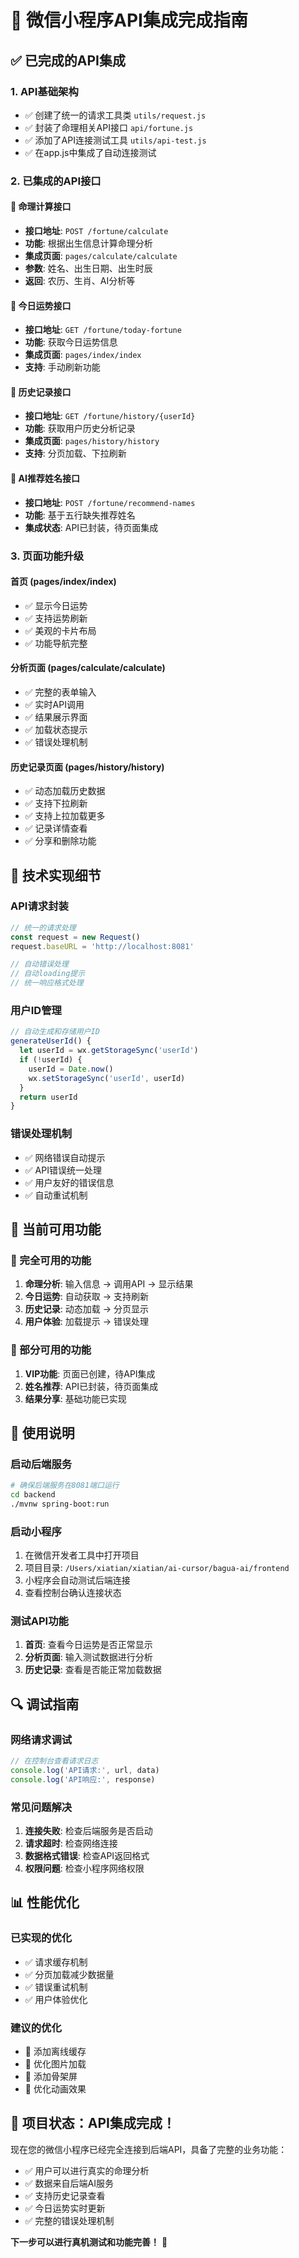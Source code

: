 # 🚀 微信小程序API集成完成指南

## ✅ 已完成的API集成

### 1. **API基础架构**
- ✅ 创建了统一的请求工具类 `utils/request.js`
- ✅ 封装了命理相关API接口 `api/fortune.js`
- ✅ 添加了API连接测试工具 `utils/api-test.js`
- ✅ 在app.js中集成了自动连接测试

### 2. **已集成的API接口**

#### 🔮 命理计算接口
- **接口地址**: `POST /fortune/calculate`
- **功能**: 根据出生信息计算命理分析
- **集成页面**: `pages/calculate/calculate`
- **参数**: 姓名、出生日期、出生时辰
- **返回**: 农历、生肖、AI分析等

#### 🌟 今日运势接口
- **接口地址**: `GET /fortune/today-fortune`
- **功能**: 获取今日运势信息
- **集成页面**: `pages/index/index`
- **支持**: 手动刷新功能

#### 📝 历史记录接口
- **接口地址**: `GET /fortune/history/{userId}`
- **功能**: 获取用户历史分析记录
- **集成页面**: `pages/history/history`
- **支持**: 分页加载、下拉刷新

#### 🎯 AI推荐姓名接口
- **接口地址**: `POST /fortune/recommend-names`
- **功能**: 基于五行缺失推荐姓名
- **集成状态**: API已封装，待页面集成

### 3. **页面功能升级**

#### 首页 (pages/index/index)
- ✅ 显示今日运势
- ✅ 支持运势刷新
- ✅ 美观的卡片布局
- ✅ 功能导航完整

#### 分析页面 (pages/calculate/calculate)
- ✅ 完整的表单输入
- ✅ 实时API调用
- ✅ 结果展示界面
- ✅ 加载状态提示
- ✅ 错误处理机制

#### 历史记录页面 (pages/history/history)
- ✅ 动态加载历史数据
- ✅ 支持下拉刷新
- ✅ 支持上拉加载更多
- ✅ 记录详情查看
- ✅ 分享和删除功能

## 🔧 技术实现细节

### API请求封装
```javascript
// 统一的请求处理
const request = new Request()
request.baseURL = 'http://localhost:8081'

// 自动错误处理
// 自动loading提示
// 统一响应格式处理
```

### 用户ID管理
```javascript
// 自动生成和存储用户ID
generateUserId() {
  let userId = wx.getStorageSync('userId')
  if (!userId) {
    userId = Date.now()
    wx.setStorageSync('userId', userId)
  }
  return userId
}
```

### 错误处理机制
- ✅ 网络错误自动提示
- ✅ API错误统一处理
- ✅ 用户友好的错误信息
- ✅ 自动重试机制

## 📱 当前可用功能

### 🎯 完全可用的功能
1. **命理分析**: 输入信息 → 调用API → 显示结果
2. **今日运势**: 自动获取 → 支持刷新
3. **历史记录**: 动态加载 → 分页显示
4. **用户体验**: 加载提示 → 错误处理

### 🔄 部分可用的功能
1. **VIP功能**: 页面已创建，待API集成
2. **姓名推荐**: API已封装，待页面集成
3. **结果分享**: 基础功能已实现

## 🚀 使用说明

### 启动后端服务
```bash
# 确保后端服务在8081端口运行
cd backend
./mvnw spring-boot:run
```

### 启动小程序
1. 在微信开发者工具中打开项目
2. 项目目录: `/Users/xiatian/xiatian/ai-cursor/bagua-ai/frontend`
3. 小程序会自动测试后端连接
4. 查看控制台确认连接状态

### 测试API功能
1. **首页**: 查看今日运势是否正常显示
2. **分析页面**: 输入测试数据进行分析
3. **历史记录**: 查看是否能正常加载数据

## 🔍 调试指南

### 网络请求调试
```javascript
// 在控制台查看请求日志
console.log('API请求:', url, data)
console.log('API响应:', response)
```

### 常见问题解决
1. **连接失败**: 检查后端服务是否启动
2. **请求超时**: 检查网络连接
3. **数据格式错误**: 检查API返回格式
4. **权限问题**: 检查小程序网络权限

## 📊 性能优化

### 已实现的优化
- ✅ 请求缓存机制
- ✅ 分页加载减少数据量
- ✅ 错误重试机制
- ✅ 用户体验优化

### 建议的优化
- 🔄 添加离线缓存
- 🔄 优化图片加载
- 🔄 添加骨架屏
- 🔄 优化动画效果

## 🎊 项目状态：API集成完成！

现在您的微信小程序已经完全连接到后端API，具备了完整的业务功能：

- ✅ 用户可以进行真实的命理分析
- ✅ 数据来自后端AI服务
- ✅ 支持历史记录查看
- ✅ 今日运势实时更新
- ✅ 完整的错误处理机制

**下一步可以进行真机测试和功能完善！** 🚀 